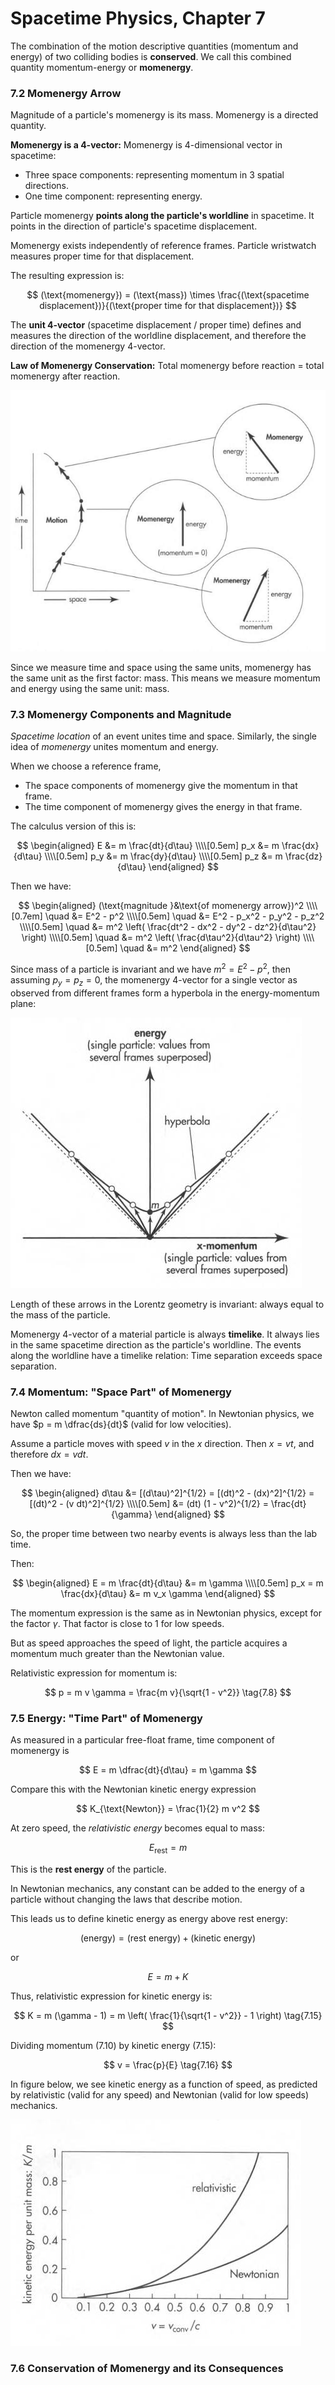 # Spacetime Physics, Chapter 7

The combination of the motion descriptive quantities (momentum and energy) of two colliding
bodies is **conserved**. We call this combined quantity momentum-energy or **momenergy**.

### 7.2 Momenergy Arrow

Magnitude of a particle's momenergy is its mass. Momenergy is a directed quantity.

**Momenergy is a 4-vector:** Momenergy is 4-dimensional vector in spacetime:

  - Three space components: representing momentum in 3 spatial directions.
  - One time component: representing energy.

Particle momenergy **points along the particle's worldline** in spacetime.
It points in the direction of particle's spacetime displacement.

Momenergy exists independently of reference frames. Particle wristwatch measures proper time for that displacement.

The resulting expression is:

$$
(\text{momenergy}) = (\text{mass}) \times \frac{(\text{spacetime displacement})}{(\text{proper time for that displacement})}
$$

The **unit 4-vector** (spacetime displacement / proper time) defines and measures the direction
of the worldline displacement, and therefore the direction of the momenergy 4-vector.

**Law of Momenergy Conservation:** Total momenergy before reaction = total momenergy after reaction.

 ![](fig7.1.jpg)

Since we measure time and space using the same units, momenergy has the same unit as the
first factor: mass. This means we measure momentum and energy using the same unit: mass.

### 7.3 Momenergy Components and Magnitude

_Spacetime location_ of an event unites time and space. Similarly, the single idea of
_momenergy_ unites momentum and energy.

When we choose a reference frame,

- The space components of momenergy give the momentum in that frame.
- The time component of momenergy gives the energy in that frame.

The calculus version of this is:

$$
\begin{aligned}
E &= m \frac{dt}{d\tau} \\\\[0.5em]
p_x &= m \frac{dx}{d\tau} \\\\[0.5em]
p_y &= m \frac{dy}{d\tau} \\\\[0.5em]
p_z &= m \frac{dz}{d\tau}
\end{aligned}
$$

Then we have:

$$
\begin{aligned}
(\text{magnitude }&\text{of momenergy arrow})^2 \\\\[0.7em]
\quad &= E^2 - p^2 \\\\[0.5em]
\quad &= E^2 - p_x^2 - p_y^2 - p_z^2 \\\\[0.5em]
\quad &= m^2 \left( \frac{dt^2 - dx^2 - dy^2 - dz^2}{d\tau^2} \right) \\\\[0.5em]
\quad &= m^2 \left( \frac{d\tau^2}{d\tau^2} \right) \\\\[0.5em]
\quad &= m^2
\end{aligned}
$$

Since mass of a particle is invariant and we have $m^2 = E^2 - p^2$, then
assuming $p_y = p_z = 0$, the momenergy 4-vector for a single vector as observed
from different frames form a hyperbola in the energy-momentum plane:

 ![](fig7.4.jpg)

Length of these arrows in the Lorentz geometry is invariant: always equal
to the mass of the particle.

Momenergy 4-vector of a material particle is always **timelike**. It always lies
in the same spacetime direction as the particle's worldline. The events along
the worldline have a timelike relation: Time separation exceeds space separation.

### 7.4 Momentum: "Space Part" of Momenergy

Newton called momentum "quantity of motion". In Newtonian physics, we have
$p = m \dfrac{ds}{dt}$ (valid for low velocities).

Assume a particle moves with speed $v$ in the $x$ direction. Then $x = vt$,
and therefore $dx = v dt$.

Then we have:

$$
\begin{aligned}
d\tau &= [(d\tau)^2]^{1/2} = [(dt)^2 - (dx)^2]^{1/2} = [(dt)^2 - (v dt)^2]^{1/2} \\\\[0.5em]
&= (dt) (1 - v^2)^{1/2} = \frac{dt}{\gamma}
\end{aligned}
$$

So, the proper time between two nearby events is always less than the lab time.

Then:

$$
\begin{aligned}
E = m \frac{dt}{d\tau} &= m \gamma \\\\[0.5em]
p_x = m \frac{dx}{d\tau} &= m v_x \gamma
\end{aligned}
$$

The momentum expression is the same as in Newtonian physics, except for the
factor $\gamma$. That factor is close to 1 for low speeds.

But as speed approaches the speed of light, the particle acquires a momentum
much greater than the Newtonian value.

Relativistic expression for momentum is:

$$
p = m v \gamma = \frac{m v}{\sqrt{1 - v^2}} \tag{7.8}
$$

### 7.5 Energy: "Time Part" of Momenergy

As measured in a particular free-float frame, time component of momenergy is

$$
E = m \dfrac{dt}{d\tau} = m \gamma
$$

Compare this with the Newtonian kinetic energy expression

$$
K_{\text{Newton}} = \frac{1}{2} m v^2
$$

At zero speed, the _relativistic energy_ becomes equal to mass:

$$
E_{\text{rest}} = m
$$

This is the **rest energy** of the particle.

In Newtonian mechanics, any constant can be added to the energy of a particle
without changing the laws that describe motion.

This leads us to define kinetic energy as energy above rest energy:

$$
(\text{energy}) = (\text{rest energy}) + (\text{kinetic energy})
$$

or

$$
E = m + K
$$

Thus, relativistic expression for kinetic energy is:

$$
K = m (\gamma - 1) = m \left( \frac{1}{\sqrt{1 - v^2}} - 1 \right) \tag{7.15}
$$

Dividing momentum (7.10) by kinetic energy (7.15):

$$
v = \frac{p}{E} \tag{7.16}
$$

In figure below, we see kinetic energy as a function of speed, as predicted by
relativistic (valid for any speed) and Newtonian (valid for low speeds) mechanics.

 ![](fig7.5.jpg)

### 7.6 Conservation of Momenergy and its Consequences
